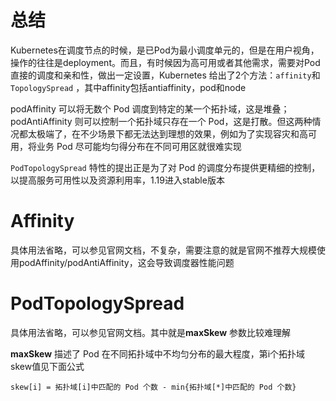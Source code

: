 # 总结

Kubernetes在调度节点的时候，是已Pod为最小调度单元的，但是在用户视角，操作的往往是deployment。而且，有时候因为高可用或者其他需求，需要对Pod直接的调度和亲和性，做出一定设置，Kubernetes 给出了2个方法：`affinity`和`TopologySpread` ，其中affinity包括antiaffinity，pod和node

podAffinity 可以将无数个 Pod 调度到特定的某一个拓扑域，这是堆叠；podAntiAffinity 则可以控制一个拓扑域只存在一个 Pod，这是打散。但这两种情况都太极端了，在不少场景下都无法达到理想的效果，例如为了实现容灾和高可用，将业务 Pod 尽可能均匀得分布在不同可用区就很难实现

`PodTopologySpread` 特性的提出正是为了对 Pod 的调度分布提供更精细的控制，以提高服务可用性以及资源利用率，1.19进入stable版本

# Affinity

具体用法省略，可以参见官网文档，不复杂，需要注意的就是官网不推荐大规模使用podAffinity/podAntiAffinity，这会导致调度器性能问题



# PodTopologySpread

具体用法省略，可以参见官网文档。其中就是**maxSkew** 参数比较难理解

**maxSkew** 描述了 Pod 在不同拓扑域中不均匀分布的最大程度，第i个拓扑域skew值见下面公式

```
skew[i] = 拓扑域[i]中匹配的 Pod 个数 - min{拓扑域[*]中匹配的 Pod 个数}
```

